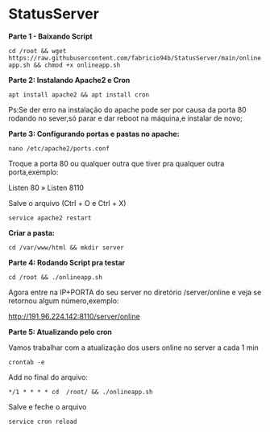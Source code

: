 # StatusServer
__Parte 1 - Baixando Script__ 

```cd /root && wget https://raw.githubusercontent.com/fabricio94b/StatusServer/main/onlineapp.sh && chmod +x onlineapp.sh```


__Parte 2: Instalando Apache2 e Cron__

```apt install apache2 && apt install cron```

Ps:Se der erro na instalação do apache pode ser por causa da porta 80 rodando no sever,só parar e dar reboot na máquina,e instalar de novo;

__Parte 3: Configurando portas e pastas no apache:__

```nano /etc/apache2/ports.conf```

Troque a porta 80 ou qualquer outra que tiver pra qualquer outra porta,exemplo:

Listen 80 » Listen 8110

Salve o arquivo (Ctrl + O e Ctrl + X)

```service apache2 restart```

__Criar a pasta:__

```cd /var/www/html && mkdir server```

__Parte 4: Rodando Script pra testar__

```cd /root && ./onlineapp.sh```

Agora entre na IP+PORTA do seu server no diretório /server/online e veja se retornou algum número,exemplo:

http://191.96.224.142:8110/server/online

__Parte 5: Atualizando pelo cron__

Vamos trabalhar com a atualização dos users online no server a cada 1 min

```crontab -e```

Add no final do arquivo:

```*/1 * * * * cd  /root/ && ./onlineapp.sh```

Salve e feche o arquivo 

```service cron reload```
